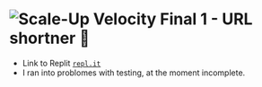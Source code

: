 # ![Scale-Up Velocity](./readme-files/logo-main.png) Final 1 - URL shortner 📎

- Link to Replit [`repl.it`](https://repl.it/@InbarWeinberg/1-Final-URL-Shortner#README.md)
- I ran into problomes with testing, at the moment incomplete.
